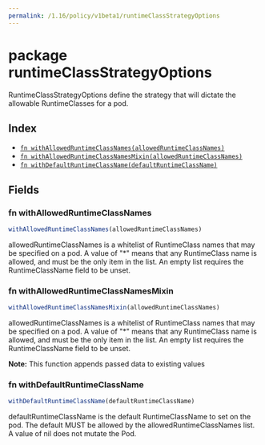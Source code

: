 ```yaml
---
permalink: /1.16/policy/v1beta1/runtimeClassStrategyOptions
---
```


# package runtimeClassStrategyOptions

RuntimeClassStrategyOptions define the strategy that will dictate the allowable RuntimeClasses for a pod.

## Index

* [`fn withAllowedRuntimeClassNames(allowedRuntimeClassNames)`](#fn-withallowedruntimeclassnames)
* [`fn withAllowedRuntimeClassNamesMixin(allowedRuntimeClassNames)`](#fn-withallowedruntimeclassnamesmixin)
* [`fn withDefaultRuntimeClassName(defaultRuntimeClassName)`](#fn-withdefaultruntimeclassname)

## Fields

### fn withAllowedRuntimeClassNames

```ts
withAllowedRuntimeClassNames(allowedRuntimeClassNames)
```

allowedRuntimeClassNames is a whitelist of RuntimeClass names that may be specified on a pod. A value of "*" means that any RuntimeClass name is allowed, and must be the only item in the list. An empty list requires the RuntimeClassName field to be unset.

### fn withAllowedRuntimeClassNamesMixin

```ts
withAllowedRuntimeClassNamesMixin(allowedRuntimeClassNames)
```

allowedRuntimeClassNames is a whitelist of RuntimeClass names that may be specified on a pod. A value of "*" means that any RuntimeClass name is allowed, and must be the only item in the list. An empty list requires the RuntimeClassName field to be unset.

**Note:** This function appends passed data to existing values

### fn withDefaultRuntimeClassName

```ts
withDefaultRuntimeClassName(defaultRuntimeClassName)
```

defaultRuntimeClassName is the default RuntimeClassName to set on the pod. The default MUST be allowed by the allowedRuntimeClassNames list. A value of nil does not mutate the Pod.